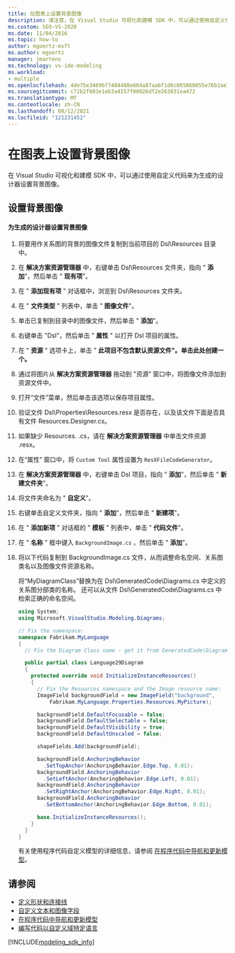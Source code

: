 ```yaml
---
title: 在图表上设置背景图像
description: 请注意，在 Visual Studio 可视化和建模 SDK 中，可以通过使用自定义代码来为生成的设计器设置背景图像。
ms.custom: SEO-VS-2020
ms.date: 11/04/2016
ms.topic: how-to
author: mgoertz-msft
ms.author: mgoertz
manager: jmartens
ms.technology: vs-ide-modeling
ms.workload:
- multiple
ms.openlocfilehash: 4de75e34696f7404488e804a87aa6f1d6c065860855e76b1ae1a7930f2940def
ms.sourcegitcommit: c72b2f603e1eb3a4157f00926df2e263831ea472
ms.translationtype: MT
ms.contentlocale: zh-CN
ms.lasthandoff: 08/12/2021
ms.locfileid: "121231452"
---
```

# <a name="setting-a-background-image-on-a-diagram"></a>在图表上设置背景图像
在 Visual Studio 可视化和建模 SDK 中，可以通过使用自定义代码来为生成的设计器设置背景图像。

## <a name="setting-the-background-image"></a>设置背景图像

#### <a name="to-set-a-background-image-for-a-generated-designer"></a>为生成的设计器设置背景图像

1. 将要用作关系图的背景的图像文件复制到当前项目的 Dsl\Resources 目录中。

2. 在 **解决方案资源管理器** 中，右键单击 Dsl\Resources 文件夹，指向 " **添加**"，然后单击 " **现有项**"。

3. 在 " **添加现有项** " 对话框中，浏览到 Dsl\Resources 文件夹。

4. 在 " **文件类型** " 列表中，单击 " **图像文件**"。

5. 单击已复制到目录中的图像文件，然后单击 " **添加**"。

6. 右键单击 "Dsl"，然后单击 " **属性** " 以打开 Dsl 项目的属性。

7. 在 " **资源** " 选项卡上，单击 " **此项目不包含默认资源文件"。单击此处创建一个。**

8. 通过将图片从 **解决方案资源管理器** 拖动到 "资源" 窗口中，将图像文件添加到资源文件中。

9. 打开“文件”菜单，然后单击该选项以保存项目属性。

10. 验证文件 Dsl\Properties\Resources.resx 是否存在，以及该文件下面是否具有文件 Resources.Designer.cs。

11. 如果缺少 Resources. .cs，请在 **解决方案资源管理器** 中单击文件资源 .resx。

12. 在“属性”  窗口中，将 `Custom Tool` 属性设置为 `ResXFileCodeGenerator`。

13. 在 **解决方案资源管理器** 中，右键单击 Dsl 项目，指向 " **添加**"，然后单击 " **新建文件夹**"。

14. 将文件夹命名为 " **自定义**"。

15. 右键单击自定义文件夹，指向 " **添加**"，然后单击 " **新建项**"。

16. 在 " **添加新项** " 对话框的 " **模板** " 列表中，单击 " **代码文件**"。

17. 在 " **名称** " 框中键入 `BackgroundImage.cs` ，然后单击 " **添加**"。

18. 将以下代码复制到 BackgroundImage.cs 文件，从而调整命名空间、关系图类名以及图像文件资源名称。

     将“MyDiagramClass”替换为在 Dsl\GeneratedCode\Diagrams.cs 中定义的关系图分部类的名称。 还可以从文件 Dsl\GeneratedCode\Diagrams.cs 中检索正确的命名空间。

    ```csharp
    using System;
    using Microsoft.VisualStudio.Modeling.Diagrams;

    // Fix the namespace:
    namespace Fabrikam.MyLanguage
    {
      // Fix the Diagram Class name - get it from GeneratedCode\Diagram.cs

      public partial class Language29Diagram
      {
        protected override void InitializeInstanceResources()
        {
          // Fix the Resources namespace and the Image resource name:
          ImageField backgroundField = new ImageField("background",
              Fabrikam.MyLanguage.Properties.Resources.MyPicture);

          backgroundField.DefaultFocusable = false;
          backgroundField.DefaultSelectable = false;
          backgroundField.DefaultVisibility = true;
          backgroundField.DefaultUnscaled = false;

          shapeFields.Add(backgroundField);

          backgroundField.AnchoringBehavior
            .SetTopAnchor(AnchoringBehavior.Edge.Top, 0.01);
          backgroundField.AnchoringBehavior
            .SetLeftAnchor(AnchoringBehavior.Edge.Left, 0.01);
          backgroundField.AnchoringBehavior
            .SetRightAnchor(AnchoringBehavior.Edge.Right, 0.01);
          backgroundField.AnchoringBehavior
            .SetBottomAnchor(AnchoringBehavior.Edge.Bottom, 0.01);

          base.InitializeInstanceResources();
        }
      }
    }
    ```

     有关使用程序代码自定义模型的详细信息，请参阅 [在程序代码中导航和更新模型](../modeling/navigating-and-updating-a-model-in-program-code.md)。

## <a name="see-also"></a>请参阅

- [定义形状和连接线](../modeling/defining-shapes-and-connectors.md)
- [自定义文本和图像字段](../modeling/customizing-text-and-image-fields.md)
- [在程序代码中导航和更新模型](../modeling/navigating-and-updating-a-model-in-program-code.md)
- [编写代码以自定义域特定语言](../modeling/writing-code-to-customise-a-domain-specific-language.md)

[!INCLUDE[modeling_sdk_info](includes/modeling_sdk_info.md)]
